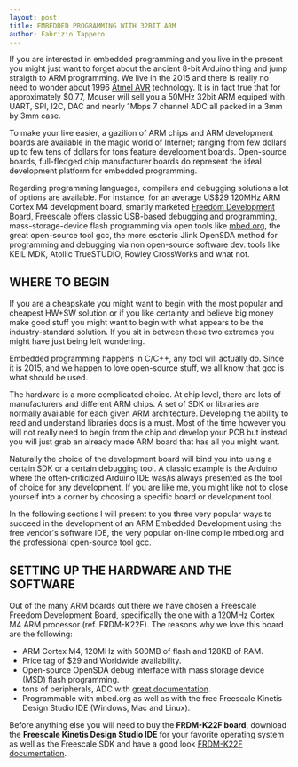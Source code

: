 ```yaml
---
layout: post
title: EMBEDDED PROGRAMMING WITH 32BIT ARM
author: Fabrizio Tappero
---
```


If you are interested in embedded programming and you live in the present you might just want to forget about the ancient 8-bit Arduino thing and jump straigth to ARM programming. We live in the 2015 and there is really no need to wonder about 1996 [Atmel AVR](https://en.wikipedia.org/wiki/Atmel_AVR) technology. It is in fact true that for approximately $0.77, Mouser will sell you a 50MHz 32bit ARM equiped with UART, SPI, I2C, DAC and nearly 1Mbps 7 channel ADC all packed in a 3mm by 3mm case.

To make your live easier, a gazilion of ARM chips and ARM development boards are available in the magic world of Internet; ranging from few dollars up to few tens of dollars for tons feature development boards. Open-source boards, full-fledged chip manufacturer boards do represent the ideal development platform for embedded programming. 

Regarding programming languages, compilers and debugging solutions a lot of options are available. For instance, for an average US$29 120MHz ARM Cortex M4 development board, smartly marketed [Freedom Development Board](http://cache.freescale.com/files/soft_dev_tools/doc/user_guide/FRDM-K22F-QSG.pdf), Freescale offers classic USB-based debugging and programming, mass-storage-device flash programming via open tools like [mbed.org](http://www.mbed.org), the great open-source tool gcc, the more esoteric Jlink OpenSDA method for programming and debugging via non open-source software dev. tools like KEIL MDK, Atollic TrueSTUDIO, Rowley CrossWorks and what not.

## WHERE TO BEGIN
If you are a cheapskate you might want to begin with the most popular and cheapest HW+SW solution or if you like certainty and believe big money make good stuff you might want to begin with what appears to be the industry-standard solution. If you sit in between these two extremes you might have just being left wondering.

Embedded programming happens in C/C++, any tool will actually do. Since it is 2015, and we happen to love open-source stuff, we all know that gcc is what should be used.

The hardware is a more complicated choice. At chip level, there are lots of manufacturers and different ARM chips. A set of SDK or libraries are normally available for each given ARM architecture. Developing the ability to read and understand libraries docs is a must. Most of the time however you will not really need to begin from the chip and develop your PCB but instead you will just grab an already made ARM board that has all you might want.

Naturally the choice of the development board will bind you into using a certain SDK or a certain debugging tool. A classic example is the Arduino where the often-criticized Arduino IDE was/is always presented as the tool of choice for any development. If you are like me, you might like not to close yourself into a corner by choosing a specific board or development tool. 

In the following sections I will present to you three very popular ways to succeed in the development of an ARM Embedded Development using the free vendor's software IDE, the very popular on-line compile mbed.org and the professional open-source tool gcc.

## SETTING UP THE HARDWARE AND THE SOFTWARE

Out of the many ARM boards out there we have chosen a Freescale Freedom Development Board, specifically the one with a 120MHz Cortex M4 ARM processor (ref. FRDM-K22F). The reasons why we love this board are the following:
* ARM Cortex M4, 120MHz with 500MB of flash and 128KB of RAM.
* Price tag of $29 and Worldwide availability.
* Open-source OpenSDA debug interface with mass storage device (MSD) flash programming.
* tons of peripherals, ADC  with [great documentation](http://cache.freescale.com/files/microcontrollers/doc/user_guide/FRDMK22FUG.pdf).
* Programmable with mbed.org as well as with the free Freescale Kinetis Design Studio IDE (Windows, Mac and Linux).

Before anything else you will need to buy the **FRDM-K22F board**, download the **Freescale Kinetis Design Studio IDE** for your favorite operating system as well as the Freescale SDK and have a good look [FRDM-K22F documentation](/pdf/K20P64M50SF0RM.pdf).



 




